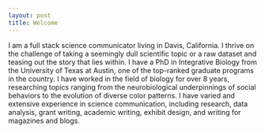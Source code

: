 ```yaml
---
layout: post
title: Welcome
---
```


I am a full stack science communicator living in Davis, California. I thrive on the challenge of taking a seemingly dull scientific topic or a raw dataset and teasing out the story that lies within. I have a PhD in Integrative Biology from the University of Texas at Austin, one of the top-ranked graduate programs in the country. I have worked in the field of biology for over 8 years, researching topics ranging from the neurobiological underpinnings of social behaviors to the evolution of diverse color patterns. I have varied and extensive experience in science communication, including research, data analysis, grant writing, academic writing, exhibit design, and writing for magazines and blogs.
